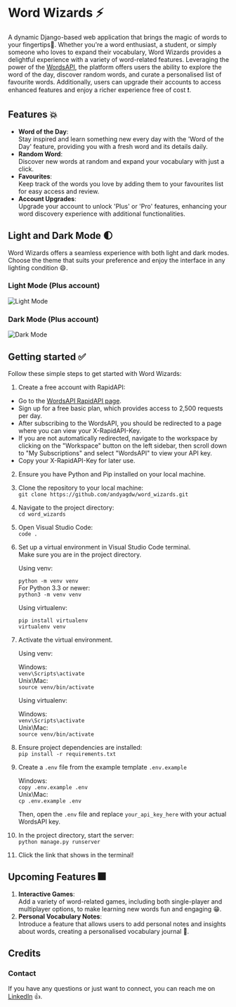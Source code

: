 # Word Wizards ⚡

A dynamic Django-based web application that brings the magic of words to your fingertips👐.
Whether you're a word enthusiast, a student, or simply someone who loves to expand their
vocabulary, Word Wizards provides a delightful experience with a variety of word-related
features. Leveraging the power of the [WordsAPI](https://www.wordsapi.com/), the platform offers users the ability to
explore the word of the day, discover random words, and curate a personalised list of
favourite words. Additionally, users can upgrade their accounts to access enhanced features
and enjoy a richer experience free of cost ❗.

## Features 💥

* **Word of the Day**: <br /> Stay inspired and learn something new every day with the 'Word of the Day'
 feature, providing you with a fresh word and its details daily.
* **Random Word**: <br /> Discover new words at random and expand your vocabulary with just a click.
* **Favourites**: <br /> Keep track of the words you love by adding them to your favourites list for easy
 access and review.
* **Account Upgrades**: <br /> Upgrade your account to unlock 'Plus' or 'Pro' features, enhancing your word
 discovery experience with additional functionalities.

## Light and Dark Mode 🌓

Word Wizards offers a seamless experience with both light and dark modes. Choose the theme that suits your preference
and enjoy the interface in any lighting condition 😄.

### Light Mode (Plus account)

![Light Mode](https://github.com/andyagdw/words_wizards/assets/138252680/c4e1d9e1-e7f5-4482-9eae-792053c3a875)

### Dark Mode (Plus account)

![Dark Mode](https://github.com/andyagdw/words_wizards/assets/138252680/d75d19d5-e1d3-48ff-b99e-143b965036b2)

## Getting started ✅

Follow these simple steps to get started with Word Wizards:

1. Create a free account with RapidAPI:
* Go to the [WordsAPI RapidAPI page](https://rapidapi.com/dpventures/api/wordsapi/pricing).
* Sign up for a free basic plan, which provides access to 2,500 requests per day.
* After subscribing to the WordsAPI, you should be redirected to a page where you can view your X-RapidAPI-Key.
* If you are not automatically redirected, navigate to the workspace by clicking on the "Workspace" button on the
  left sidebar, then scroll down to "My Subscriptions" and select "WordsAPI" to view your API key.
* Copy your X-RapidAPI-Key for later use.

2. Ensure you have Python and Pip installed on your local machine. <br />
3. Clone the repository to your local machine: <br />
   `git clone https://github.com/andyagdw/word_wizards.git`
4. Navigate to the project directory: <br />
   `cd word_wizards`
5. Open Visual Studio Code: <br />
   `code .`
6. Set up a virtual environment in Visual Studio Code terminal. <br />
   Make sure you are in the project directory.

   Using venv:

   `python -m venv venv` <br />
   For Python 3.3 or newer: <br />
   `python3 -m venv venv`

   Using virtualenv:

   ```
   pip install virtualenv
   virtualenv venv
   ```

7. Activate the virtual environment.

   Using venv:

   Windows: <br />
   `venv\Scripts\activate` <br />
   Unix\Mac: <br />
   `source venv/bin/activate`

   Using virtualenv: <br />

   Windows: <br />
   `venv\Scripts\activate` <br />
   Unix\Mac: <br />
   `source venv/bin/activate`

8. Ensure project dependencies are installed: <br />
   ```pip install -r requirements.txt```

9. Create a `.env` file from the example template `.env.example`

   Windows: <br />
   `copy .env.example .env` <br />
   Unix\Mac: <br />
   `cp .env.example .env`
   
   Then, open the `.env` file and replace `your_api_key_here` with your actual WordsAPI key.

11. In the project directory, start the server: <br />
   `python manage.py runserver`

12. Click the link that shows in the terminal!

## Upcoming Features 🎆

1. **Interactive Games**: <br /> Add a variety of word-related games, including both single-player and
 multiplayer options, to make learning new words fun and engaging 😁.
2. **Personal Vocabulary Notes**: <br /> Introduce a feature that allows users to add personal notes and insights
 about words, creating a personalised vocabulary journal 📖.

## Credits
### Contact

If you have any questions or just want to connect, you can reach me on
[LinkedIn](https://www.linkedin.com/in/andyagyeidwumah/) 👍.
